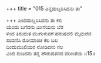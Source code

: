 +++
title = "015 ಎನ್ದಡುಬ್ಬರಿಸಿದನು ತಾ"

+++
ಎಂದಡುಬ್ಬರಿಸಿದನು ತಾ ಕಲಿ  
ಯೆಂದು ಬಗೆದನು ಮೀಸೆಯನು ಬೆರ  
ಳಿಂದ ತಿರುಹುತ ಮುಗುಳುನಗೆ ಹರುಷದಲಿ ಮೈಮರೆದ  
ಸಂದಣಿಸಿ ರೋಮಾಂಚ ಕೆಲ ಬಲ  
ದಿಂದುಮುಖಿಯರ ನೋಡಿದನು ನಲ  
ವಿಂದ ನುಡಿದನು ತನ್ನ ಪೌರುಷತನದ ಪರಿಣತೆಯ      ॥15॥